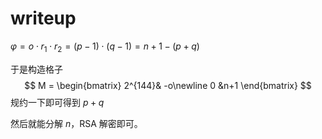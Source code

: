 # writeup

$\varphi = o\cdot r_1 \cdot r_2 = (p-1)\cdot (q-1) = n+1 - (p+q)$

于是构造格子
$$
M =
\begin{bmatrix} 2^{144}& -o\newline 0 &n+1
\end{bmatrix}
$$
规约一下即可得到 $p+q$

然后就能分解 $n$，RSA 解密即可。